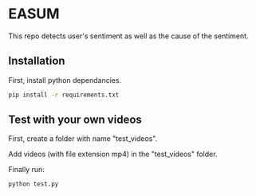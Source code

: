 # EASUM
This repo detects user's sentiment as well as the cause of the sentiment.

## Installation
First, install python dependancies.
```bash
pip install -r requirements.txt
```

## Test with your own videos
First, create a folder with name "test_videos".

Add videos (with file extension mp4) in the "test_videos" folder.

Finally run:
```bash
python test.py
```
